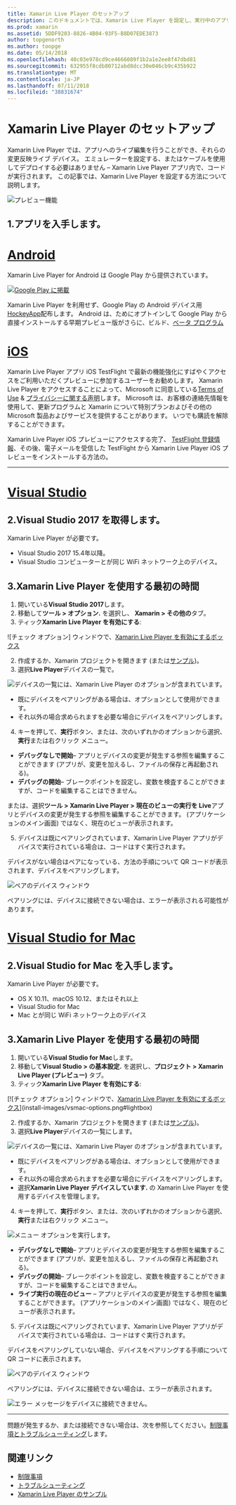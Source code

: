 ```yaml
---
title: Xamarin Live Player のセットアップ
description: このドキュメントでは、Xamarin Live Player を設定し、実行中のアプリケーションにライブ編集を加えるを使用する方法について説明します。
ms.prod: xamarin
ms.assetid: 5DDF9203-8826-4B04-93F5-B8D07EDE3873
author: topgenorth
ms.author: toopge
ms.date: 05/14/2018
ms.openlocfilehash: 40c03e978cd9ce4666089f1b2a1e2ee8f47dbd81
ms.sourcegitcommit: 632955f8cdb80712abd8dcc30e046cb9c435b922
ms.translationtype: MT
ms.contentlocale: ja-JP
ms.lasthandoff: 07/11/2018
ms.locfileid: "38831674"
---
```

# <a name="xamarin-live-player-setup"></a>Xamarin Live Player のセットアップ

Xamarin Live Player では、アプリへのライブ編集を行うことができ、それらの変更反映ライブ デバイス。 エミュレーターを設定する、またはケーブルを使用してデプロイする必要はありません – Xamarin Live Player アプリ内で、コードが実行されます。 この記事では、Xamarin Live Player を設定する方法について説明します。

![プレビュー機能](~/media/shared/preview.png)

## <a name="1-get-the-app"></a>1.アプリを入手します。

# <a name="androidtabandroid"></a>[Android](#tab/android)

Xamarin Live Player for Android は Google Play から提供されています。

[ ![Google Play に掲載](install-images/google-play-badge.png)](https://play.google.com/store/apps/details?id=com.xamarin.live)

Xamarin Live Player を利用せず、Google Play の Android デバイス用[HockeyApp](https://aka.ms/xlp-hockeyapp)配布します。 Android は、ためにオプトインして Google Play から直接インストールする早期プレビュー版がさらに、ビルド、[ベータ プログラム](https://play.google.com/apps/testing/com.xamarin.live)

# <a name="iostabios"></a>[iOS](#tab/ios)

Xamarin Live Player アプリ iOS TestFlight で最新の機能強化にすばやくアクセスをご利用いただくプレビューに参加するユーザーをお勧めします。 Xamarin Live Player をアクセスすることによって、Microsoft に同意している[Terms of Use](https://www.microsoft.com/en-us/legal/intellectualproperty/copyright/default.aspx) & [プライバシーに関する声明](https://privacy.microsoft.com/en-us/privacystatement)します。 Microsoft は、お客様の連絡先情報を使用して、更新プログラムと Xamarin について特別プランおよびその他の Microsoft 製品およびサービスを提供することがあります。 いつでも購読を解除することができます。

Xamarin Live Player iOS プレビューにアクセスする完了、 [TestFlight 登録情報](https://fastring.xamarinliveplayer.com/)、その後、電子メールを受信した TestFlight から Xamarin Live Player iOS プレビューをインストールする方法の。

-----

# <a name="visual-studiotabwindows"></a>[Visual Studio](#tab/windows)

## <a name="2-get-visual-studio-2017"></a>2.Visual Studio 2017 を取得します。

Xamarin Live Player が必要です。

- Visual Studio 2017 15.4年以降。
- Visual Studio コンピューターとが同じ WiFi ネットワーク上のデバイス。

## <a name="3-using-xamarin-live-player-for-the-first-time"></a>3.Xamarin Live Player を使用する最初の時間

1. 開いている**Visual Studio 2017**します。
2. 移動して**ツール > オプション.** を選択し、 **Xamarin > その他の**タブ。
3. ティック**Xamarin Live Player を有効にする**:

  ![チェック オプション] ウィンドウで、[Xamarin Live Player を有効にするボックス](install-images/vs2017-options.png)

2. 作成するか、Xamarin プロジェクトを開きます (または[サンプル](~/tools/live-player/samples.md))。
3. 選択**Live Player**デバイスの一覧で。

  ![デバイスの一覧には、Xamarin Live Player のオプションが含まれています。](install-images/devices-empty-windows.png)

  * 既にデバイスをペアリングがある場合は、オプションとして使用ができます。
  * それ以外の場合求められますを必要な場合にデバイスをペアリングします。
4. キーを押して、**実行**ボタン、または、次のいずれかのオプションから選択、**実行**または右クリック メニュー。

  - **デバッグなしで開始**– アプリとデバイスの変更が発生する参照を編集することができます (アプリが、変更を加えるし、ファイルの保存と再起動される)。
  - **デバッグの開始**– ブレークポイントを設定し、変数を検査することができますが、コードを編集することはできません。

  または、選択**ツール > Xamarin Live Player > 現在のビューの実行を Live**アプリとデバイスの変更が発生する参照を編集することができます。 (アプリケーションのメイン画面) ではなく、現在のビューが表示されます。

5. デバイスは既にペアリングされています、Xamarin Live Player アプリがデバイスで実行されている場合は、コードはすぐ実行されます。

  デバイスがない場合はペアになっている、方法の手順について QR コードが表示されます、デバイスをペアリングします。

  ![ペアのデバイス ウィンドウ](install-images/manage-empty-windows.png)

  ペアリングには、デバイスに接続できない場合は、エラーが表示される可能性があります。

# <a name="visual-studio-for-mactabmacos"></a>[Visual Studio for Mac](#tab/macos)

## <a name="2-get-visual-studio-for-mac"></a>2.Visual Studio for Mac を入手します。

Xamarin Live Player が必要です。

- OS X 10.11、macOS 10.12、またはそれ以上
- Visual Studio for Mac
- Mac とが同じ WiFi ネットワーク上のデバイス

## <a name="3-using-xamarin-live-player-for-the-first-time"></a>3.Xamarin Live Player を使用する最初の時間

1. 開いている**Visual Studio for Mac**します。
2. 移動して**Visual Studio > の基本設定.** を選択し、**プロジェクト > Xamarin Live Player (プレビュー)** タブ。
3. ティック**Xamarin Live Player を有効にする**:

  [![チェック オプション] ウィンドウで、[Xamarin Live Player を有効にするボックス](install-images/vsmac-options-sml.png)](install-images/vsmac-options.png#lightbox)

2. 作成するか、Xamarin プロジェクトを開きます (または[サンプル](~/tools/live-player/samples.md))。
3. 選択**Live Player**デバイスの一覧にします。

  ![デバイスの一覧には、Xamarin Live Player のオプションが含まれています。](install-images/devices.png)

  * 既にデバイスをペアリングがある場合は、オプションとして使用ができます。
  * それ以外の場合求められますを必要な場合にデバイスをペアリングします。
  * 選択**Xamarin Live Player デバイスしています.** の Xamarin Live Player を使用するデバイスを管理します。

4. キーを押して、**実行**ボタン、または、次のいずれかのオプションから選択、**実行**または右クリック メニュー。

  ![メニュー オプションを実行します。](install-images/run-menu.png)

  - **デバッグなしで開始**– アプリとデバイスの変更が発生する参照を編集することができます (アプリが、変更を加えるし、ファイルの保存と再起動される)。
  - **デバッグの開始**– ブレークポイントを設定し、変数を検査することができますが、コードを編集することはできません。
  - **ライブ実行の現在のビュー** – アプリとデバイスの変更が発生する参照を編集することができます。 (アプリケーションのメイン画面) ではなく、現在のビューが表示されます。

5. デバイスは既にペアリングされています、Xamarin Live Player アプリがデバイスで実行されている場合は、コードはすぐ実行されます。

  デバイスをペアリングしていない場合、デバイスをペアリングする手順について QR コードに表示されます。

  ![ペアのデバイス ウィンドウ](install-images/manage-empty.png)

  ペアリングには、デバイスに接続できない場合は、エラーが表示されます。

  ![エラー メッセージをデバイスに接続できません。](install-images/error-cannot-connect.png)


-----

問題が発生するか、または接続できない場合は、次を参照してください。[制限事項とトラブルシューティング](~/tools/live-player/troubleshooting.md)します。


## <a name="related-links"></a>関連リンク

- [制限事項](~/tools/live-player/limitations.md)
- [トラブルシューティング](~/tools/live-player/troubleshooting.md)
- [Xamarin Live Player のサンプル](~/tools/live-player/samples.md)
